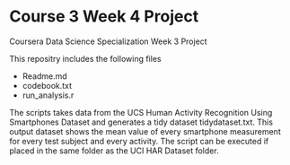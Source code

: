 # Course 3 Week 4 Project
Coursera Data Science Specialization Week 3 Project

This repositry includes the following files
 - Readme.md
 - codebook.txt
 - run_analysis.r
 
The scripts takes data from the UCS Human Activity Recognition Using Smartphones Dataset and generates a tidy dataset tidydataset.txt. This output dataset shows the mean value of every smartphone measurement for every test subject and every activity. The script can be executed if placed in the same folder as the UCI HAR Dataset folder.
